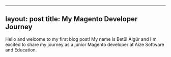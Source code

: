 
---
layout: post
title: My Magento Developer Journey 
---

Hello and welcome to my first blog post! My name is Betül Algür
and I'm excited to share my journey as a junior Magento developer at Aize Software and Education.
